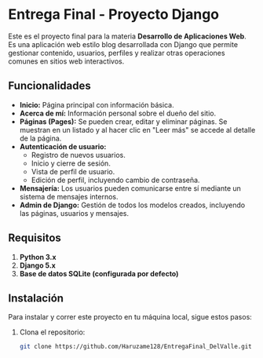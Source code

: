 # Entrega Final - Proyecto Django

Este es el proyecto final para la materia **Desarrollo de Aplicaciones Web**. Es una aplicación web estilo blog desarrollada con Django que permite gestionar contenido, usuarios, perfiles y realizar otras operaciones comunes en sitios web interactivos.

## Funcionalidades

- **Inicio:** Página principal con información básica.
- **Acerca de mí:** Información personal sobre el dueño del sitio.
- **Páginas (Pages):** Se pueden crear, editar y eliminar páginas. Se muestran en un listado y al hacer clic en "Leer más" se accede al detalle de la página.
- **Autenticación de usuario:**
  - Registro de nuevos usuarios.
  - Inicio y cierre de sesión.
  - Vista de perfil de usuario.
  - Edición de perfil, incluyendo cambio de contraseña.
- **Mensajería:** Los usuarios pueden comunicarse entre sí mediante un sistema de mensajes internos.
- **Admin de Django:** Gestión de todos los modelos creados, incluyendo las páginas, usuarios y mensajes.

## Requisitos

1. **Python 3.x**
2. **Django 5.x**
3. **Base de datos SQLite (configurada por defecto)**

## Instalación

Para instalar y correr este proyecto en tu máquina local, sigue estos pasos:

1. Clona el repositorio:
   ```bash
   git clone https://github.com/Haruzame128/EntregaFinal_DelValle.git